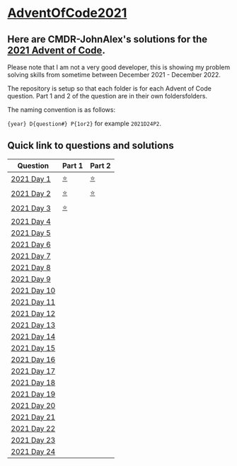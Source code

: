 # [AdventOfCode2021](https://adventofcode.com/2021/)

## Here are CMDR-JohnAlex's solutions for the [2021 Advent of Code](https://adventofcode.com/2021/).

Please note that I am not a very good developer, this is showing my problem solving skills from sometime between December 2021 - December 2022.

The repository is setup so that each folder is for each Advent of Code question. Part 1 and 2 of the question are in their own foldersfolders.

The naming convention is as follows:

`{year} D{question#} P{1or2}` for example `2021D24P2`.

## Quick link to questions and solutions

| Question                                            | Part 1                         | Part 2                         |
| --------------------------------------------------- | ------------------------------ | ------------------------------ |
| [2021 Day 1](https://adventofcode.com/2021/day/1)   | [ :star: ](2021D1P1/main.cpp)  | [ :star: ](2021D1P2/main.cpp)  |
| [2021 Day 2](https://adventofcode.com/2021/day/2)   | [ :star: ](2021D2P1/main.cpp)  | [ :star: ](2021D2P2/main.cpp)  |
| [2021 Day 3](https://adventofcode.com/2021/day/3)   | [ :star: ](2021D3P1/main.cpp)  |                                |
| [2021 Day 4](https://adventofcode.com/2021/day/4)   |                                |                                |
| [2021 Day 5](https://adventofcode.com/2021/day/5)   |                                |                                |
| [2021 Day 6](https://adventofcode.com/2021/day/6)   |                                |                                |
| [2021 Day 7](https://adventofcode.com/2021/day/7)   |                                |                                |
| [2021 Day 8](https://adventofcode.com/2021/day/8)   |                                |                                |
| [2021 Day 9](https://adventofcode.com/2021/day/9)   |                                |                                |
| [2021 Day 10](https://adventofcode.com/2021/day/10) |                                |                                |
| [2021 Day 11](https://adventofcode.com/2021/day/11) |                                |                                |
| [2021 Day 12](https://adventofcode.com/2021/day/12) |                                |                                |
| [2021 Day 13](https://adventofcode.com/2021/day/13) |                                |                                |
| [2021 Day 14](https://adventofcode.com/2021/day/14) |                                |                                |
| [2021 Day 15](https://adventofcode.com/2021/day/15) |                                |                                |
| [2021 Day 16](https://adventofcode.com/2021/day/16) |                                |                                |
| [2021 Day 17](https://adventofcode.com/2021/day/17) |                                |                                |
| [2021 Day 18](https://adventofcode.com/2021/day/18) |                                |                                |
| [2021 Day 19](https://adventofcode.com/2021/day/19) |                                |                                |
| [2021 Day 20](https://adventofcode.com/2021/day/20) |                                |                                |
| [2021 Day 21](https://adventofcode.com/2021/day/21) |                                |                                |
| [2021 Day 22](https://adventofcode.com/2021/day/22) |                                |                                |
| [2021 Day 23](https://adventofcode.com/2021/day/23) |                                |                                |
| [2021 Day 24](https://adventofcode.com/2021/day/24) |                                |                                |
